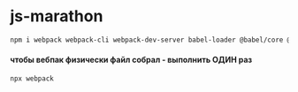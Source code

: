 # js-marathon

```bash
npm i webpack webpack-cli webpack-dev-server babel-loader @babel/core @babel/plugin-proposal-class-properties @babel/plugin-transform-runtime @babel/preset-env -D
```

#### чтобы вебпак физически файл собрал - выполнить **ОДИН** раз
```bash
npx webpack
```
